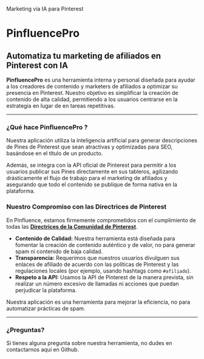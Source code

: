 
Marketing via IA para Pinterest 
# PinfluencePro 

## Automatiza tu marketing de afiliados en Pinterest con IA

**PinfluencePro** es una herramienta interna y personal diseñada para ayudar a los creadores de contenido y marketers de afiliados a optimizar su presencia en Pinterest. Nuestro objetivo es simplificar la creación de contenido de alta calidad, permitiendo a los usuarios centrarse en la estrategia en lugar de en tareas repetitivas.

---

### ¿Qué hace PinfluencePro ?

Nuestra aplicación utiliza la inteligencia artificial para generar descripciones de Pines de Pinterest que sean atractivas y optimizadas para SEO, basándose en el título de un producto.

Además, se integra con la API oficial de Pinterest para permitir a los usuarios publicar sus Pines directamente en sus tableros, agilizando drásticamente el flujo de trabajo para el marketing de afiliados y asegurando que todo el contenido se publique de forma nativa en la plataforma.

### Nuestro Compromiso con las Directrices de Pinterest

En Pinfluence, estamos firmemente comprometidos con el cumplimiento de todas las **[Directrices de la Comunidad de Pinterest](https://policy.pinterest.com/es/community-guidelines)**.

*   **Contenido de Calidad:** Nuestra herramienta está diseñada para fomentar la creación de contenido auténtico y de valor, no para generar spam ni contenido de baja calidad.
*   **Transparencia:** Requerimos que nuestros usuarios divulguen sus enlaces de afiliado de acuerdo con las políticas de Pinterest y las regulaciones locales (por ejemplo, usando hashtags como `#afiliado`).
*   **Respeto a la API:** Usamos la API de Pinterest de la manera prevista, sin realizar un número excesivo de llamadas ni acciones que puedan perjudicar la plataforma.

Nuestra aplicación es una herramienta para mejorar la eficiencia, no para automatizar prácticas de spam.

---

### ¿Preguntas?

Si tienes alguna pregunta sobre nuestra herramienta, no dudes en contactarnos aquí en Github. 

